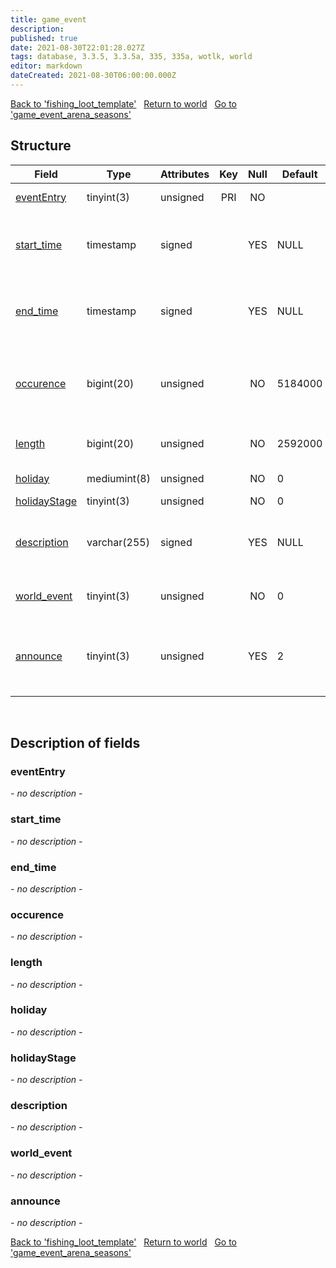 ```yaml
---
title: game_event
description: 
published: true
date: 2021-08-30T22:01:28.027Z
tags: database, 3.3.5, 3.3.5a, 335, 335a, wotlk, world
editor: markdown
dateCreated: 2021-08-30T06:00:00.000Z
---
```


<a href="https://trinitycore.info/en/database/335/world/fishing_loot_template" class="mt-5 v-btn v-btn--depressed v-btn--flat v-btn--outlined theme--light v-size--default darkblue--text text--lighten-3"><span class="v-btn__content"><i aria-hidden="true" class="v-icon notranslate v-icon--left mdi mdi-arrow-left theme--light"></i><span>Back to 'fishing_loot_template'</span></span></a>&nbsp;&nbsp;&nbsp;<a href="https://trinitycore.info/en/database/335/world/home" class="mt-5 v-btn v-btn--depressed v-btn--flat v-btn--outlined theme--light v-size--default darkblue--text text--lighten-3"><span class="v-btn__content"><i aria-hidden="true" class="v-icon notranslate v-icon--left mdi mdi-home-outline theme--light"></i><span>Return to world</span></span></a>&nbsp;&nbsp;&nbsp;<a href="https://trinitycore.info/en/database/335/world/game_event_arena_seasons" class="mt-5 v-btn v-btn--depressed v-btn--flat v-btn--outlined theme--light v-size--default darkblue--text text--lighten-3"><span class="v-btn__content"><span>Go to 'game_event_arena_seasons'</span><i aria-hidden="true" class="v-icon notranslate v-icon--right mdi mdi-arrow-right theme--light"></i></span></a>

## Structure

| Field | Type | Attributes | Key | Null | Default | Extra | Comment |
| --- | --- | --- | :---: | :---: | --- | --- | --- |
| [eventEntry](#evententry) | tinyint(3) | unsigned | PRI | NO |  |  | Entry of the game event |
| [start_time](#start_time) | timestamp | signed |  | YES | NULL |  | Absolute start date, the event will never start before |
| [end_time](#end_time) | timestamp | signed |  | YES | NULL |  | Absolute end date, the event will never start after |
| [occurence](#occurence) | bigint(20) | unsigned |  | NO | 5184000 |  | Delay in minutes between occurences of the event |
| [length](#length) | bigint(20) | unsigned |  | NO | 2592000 |  | Length in minutes of the event |
| [holiday](#holiday) | mediumint(8) | unsigned |  | NO | 0 |  | Client side holiday id |
| [holidayStage](#holidaystage) | tinyint(3) | unsigned |  | NO | 0 |  |  |
| [description](#description) | varchar(255) | signed |  | YES | NULL |  | Description of the event displayed in console |
| [world_event](#world_event) | tinyint(3) | unsigned |  | NO | 0 |  | 0 if normal event, 1 if world event |
| [announce](#announce) | tinyint(3) | unsigned |  | YES | 2 |  | 0 dont announce, 1 announce, 2 value from config |
&nbsp;
## Description of fields

### eventEntry
*- no description -*
&nbsp;

### start_time
*- no description -*
&nbsp;

### end_time
*- no description -*
&nbsp;

### occurence
*- no description -*
&nbsp;

### length
*- no description -*
&nbsp;

### holiday
*- no description -*
&nbsp;

### holidayStage
*- no description -*
&nbsp;

### description
*- no description -*
&nbsp;

### world_event
*- no description -*
&nbsp;

### announce
*- no description -*
&nbsp;

<a href="https://trinitycore.info/en/database/335/world/fishing_loot_template" class="mt-5 v-btn v-btn--depressed v-btn--flat v-btn--outlined theme--light v-size--default darkblue--text text--lighten-3"><span class="v-btn__content"><i aria-hidden="true" class="v-icon notranslate v-icon--left mdi mdi-arrow-left theme--light"></i><span>Back to 'fishing_loot_template'</span></span></a>&nbsp;&nbsp;&nbsp;<a href="https://trinitycore.info/en/database/335/world/home" class="mt-5 v-btn v-btn--depressed v-btn--flat v-btn--outlined theme--light v-size--default darkblue--text text--lighten-3"><span class="v-btn__content"><i aria-hidden="true" class="v-icon notranslate v-icon--left mdi mdi-home-outline theme--light"></i><span>Return to world</span></span></a>&nbsp;&nbsp;&nbsp;<a href="https://trinitycore.info/en/database/335/world/game_event_arena_seasons" class="mt-5 v-btn v-btn--depressed v-btn--flat v-btn--outlined theme--light v-size--default darkblue--text text--lighten-3"><span class="v-btn__content"><span>Go to 'game_event_arena_seasons'</span><i aria-hidden="true" class="v-icon notranslate v-icon--right mdi mdi-arrow-right theme--light"></i></span></a>

